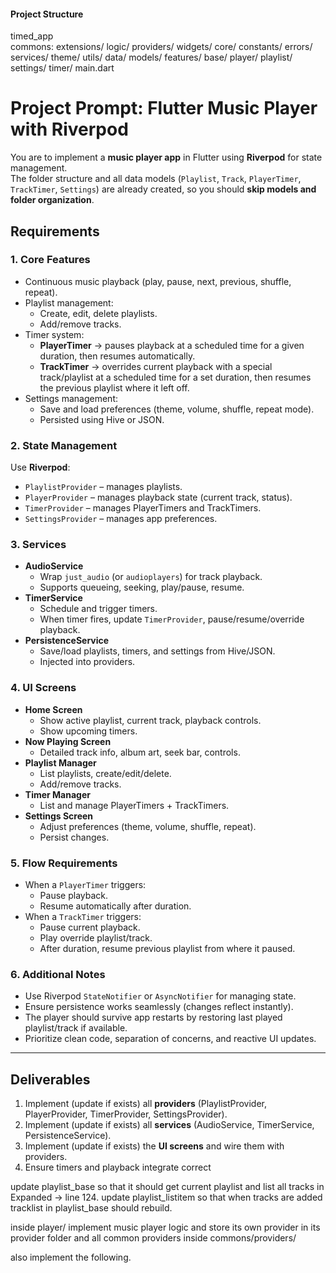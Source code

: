 
#### Project Structure

timed_app\
    commons:
        extensions/
        logic/
        providers/
        widgets/
    core/
        constants/
        errors/
        services/
        theme/
        utils/
    data/
        models/
    features/
        base/
        player/
        playlist/
        settings/
        timer/
    main.dart

# Project Prompt: Flutter Music Player with Riverpod

You are to implement a **music player app** in Flutter using **Riverpod** for state management.  
The folder structure and all data models (`Playlist`, `Track`, `PlayerTimer`, `TrackTimer`, `Settings`) are already created, so you should **skip models and folder organization**.  

## Requirements

### 1. Core Features
- Continuous music playback (play, pause, next, previous, shuffle, repeat).
- Playlist management:
  - Create, edit, delete playlists.
  - Add/remove tracks.
- Timer system:
  - **PlayerTimer** → pauses playback at a scheduled time for a given duration, then resumes automatically.
  - **TrackTimer** → overrides current playback with a special track/playlist at a scheduled time for a set duration, then resumes the previous playlist where it left off.
- Settings management:
  - Save and load preferences (theme, volume, shuffle, repeat mode).
  - Persisted using Hive or JSON.

### 2. State Management
Use **Riverpod**:
- `PlaylistProvider` – manages playlists.
- `PlayerProvider` – manages playback state (current track, status).
- `TimerProvider` – manages PlayerTimers and TrackTimers.
- `SettingsProvider` – manages app preferences.

### 3. Services
- **AudioService**
  - Wrap `just_audio` (or `audioplayers`) for track playback.
  - Supports queueing, seeking, play/pause, resume.
- **TimerService**
  - Schedule and trigger timers.
  - When timer fires, update `TimerProvider`, pause/resume/override playback.
- **PersistenceService**
  - Save/load playlists, timers, and settings from Hive/JSON.
  - Injected into providers.

### 4. UI Screens
- **Home Screen**
  - Show active playlist, current track, playback controls.
  - Show upcoming timers.
- **Now Playing Screen**
  - Detailed track info, album art, seek bar, controls.
- **Playlist Manager**
  - List playlists, create/edit/delete.
  - Add/remove tracks.
- **Timer Manager**
  - List and manage PlayerTimers + TrackTimers.
- **Settings Screen**
  - Adjust preferences (theme, volume, shuffle, repeat).
  - Persist changes.

### 5. Flow Requirements
- When a `PlayerTimer` triggers:
  - Pause playback.
  - Resume automatically after duration.
- When a `TrackTimer` triggers:
  - Pause current playback.
  - Play override playlist/track.
  - After duration, resume previous playlist from where it paused.

### 6. Additional Notes
- Use Riverpod `StateNotifier` or `AsyncNotifier` for managing state.
- Ensure persistence works seamlessly (changes reflect instantly).
- The player should survive app restarts by restoring last played playlist/track if available.
- Prioritize clean code, separation of concerns, and reactive UI updates.

---

## Deliverables
1. Implement (update if exists) all **providers** (PlaylistProvider, PlayerProvider, TimerProvider, SettingsProvider).
2. Implement (update if exists) all **services** (AudioService, TimerService, PersistenceService).
3. Implement (update if exists) the **UI screens** and wire them with providers.
4. Ensure timers and playback integrate correct


update playlist_base so that it should get current playlist and list all tracks in Expanded -> line 124.
update playlist_listitem so that when tracks are added tracklist in playlist_base should rebuild.

inside player/
implement music player logic and store its own provider in its provider folder and all common providers inside commons/providers/

also implement the following.


